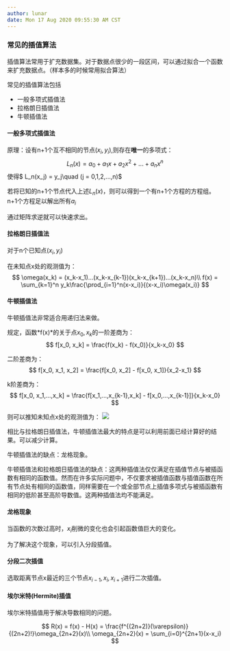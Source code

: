 ```yaml
---
author: lunar
date: Mon 17 Aug 2020 09:55:30 AM CST
---
```


### **常见的插值算法**

插值算法常用于扩充数据集。对于数据点很少的一段区间，可以通过拟合一个函数来扩充数据点。（样本多的时候常用拟合算法）

常见的插值算法包括
- 一般多项式插值法
- 拉格朗日插值法
- 牛顿插值法

#### 一般多项式插值法

原理：设有n+1个互不相同的节点$(x_i,y_i)$,则存在**唯一**的多项式：
$$
L_n(x) = a_0 + a_1x + a_2x^2 + ... + a_nx^n\tag{1}
$$
使得$ L_n(x_j) = y_j\quad (j = 0,1,2,...,n)$

若将已知的n+1个节点代入上述$L_n(x)$，则可以得到一个有n+1个方程的方程组。n+1个方程足以解出所有$a_i$

通过矩阵求逆就可以快速求出。

#### 拉格朗日插值法

对于n个已知点$(x_i, y_i)$

在未知点x处的观测值为：
$$
\omega(x_k) = (x_k-x_1)...(x_k-x_{k-1})(x_k-x_{k+1})...(x_k-x_n)\\
f(x) = \sum_{k=1}^n y_k\frac{\prod_{i=1}^n(x-x_i)}{(x-x_i)\omega(x_i)}
$$

#### 牛顿插值法

牛顿插值法非常适合用递归法来做。

规定，函数*f(x)*的关于点$x_0, x_k$的一阶差商为：
$$
f[x_0, x_k] = \frac{f(x_k) - f(x_0)}{x_k-x_0}
$$

二阶差商为：
$$
f[x_0, x_1, x_2] = \frac{f[x_0, x_2] - f[x_0, x_1]}{x_2-x_1}
$$

k阶差商为：
$$
f[x_0, x_1,...,x_k] = \frac{f[x_1,...,x_{k-1},x_k] - f[x_0,...,x_{k-1}]}{x_k-x_0}
$$

则可以推知未知点x处的观测值为：
![](https://bkimg.cdn.bcebos.com/pic/aa64034f78f0f736b42da9d00655b319eac4130b?x-bce-process=image/watermark,image_d2F0ZXIvYmFpa2U5Mg==,g_7,xp_5,yp_5)

相比与拉格朗日插值法，牛顿插值法最大的特点是可以利用前面已经计算好的结果。可以减少计算。

牛顿插值法的缺点：龙格现象。

牛顿插值法和拉格朗日插值法的缺点：这两种插值法仅仅满足在插值节点与被插函数有相同的函数值。然而在许多实际问题中，不仅要求被插值函数与插值函数在所有节点处有相同的函数值，同样需要在一个或全部节点上插值多项式与被插函数有相同的低阶甚至高阶导数值。这两种插值法均不能满足。

#### 龙格现象

当函数的次数过高时，$x_i$削微的变化也会引起函数值巨大的变化。

为了解决这个现象，可以引入分段插值。

#### 分段二次插值

选取距离节点x最近的三个节点$x_{i-1},x_i,x_{i+1}$进行二次插值。

#### 埃尔米特(Hermite)插值

埃尔米特插值用于解决导数相同的问题。

$$
R(x) = f(x) - H(x) = \frac{f^{(2n+2)}(\varepsilon)}{(2n+2)!}\omega_{2n+2}(x)\\
\omega_{2n+2}(x) = \sum_{i=0}^{2n+1}(x-x_i)
$$


